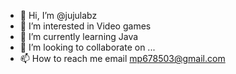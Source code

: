 - 👋 Hi, I’m @jujulabz
- 👀 I’m interested in Video games
- 🌱 I’m currently learning Java
- 💞️ I’m looking to collaborate on ...
- 📫 How to reach me email mp678503@gmail.com

<!---
jujulabz/jujulabz is a ✨ special ✨ repository because its `README.md` (this file) appears on your GitHub profile.
You can click the Preview link to take a look at your changes.
--->
